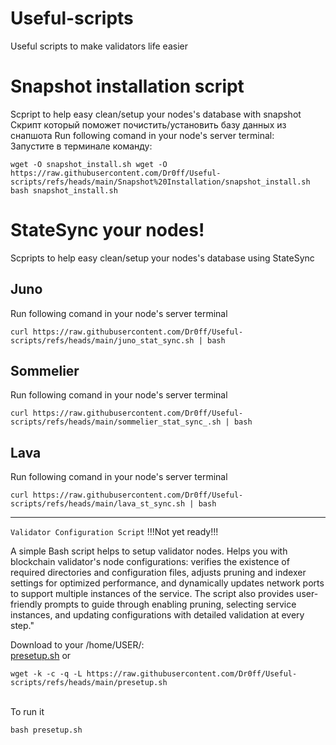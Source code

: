# Useful-scripts
Useful scripts to make validators life easier

# Snapshot installation script
Scpript to help easy clean/setup your nodes's database with snapshot</br>
Скрипт который поможет почистить/установить базу данных из снапшота
Run following comand in your node's server terminal: </br>
Запустите в терминале команду:
```
wget -O snapshot_install.sh wget -O https://raw.githubusercontent.com/Dr0ff/Useful-scripts/refs/heads/main/Snapshot%20Installation/snapshot_install.sh
bash snapshot_install.sh
```


# StateSync your nodes!
Scpripts to help easy clean/setup your nodes's database using StateSync
## Juno
Run following comand in your node's server terminal
```
curl https://raw.githubusercontent.com/Dr0ff/Useful-scripts/refs/heads/main/juno_stat_sync.sh | bash
```
## Sommelier
Run following comand in your node's server terminal
```
curl https://raw.githubusercontent.com/Dr0ff/Useful-scripts/refs/heads/main/sommelier_stat_sync_.sh | bash
```
## Lava
Run following comand in your node's server terminal
```
curl https://raw.githubusercontent.com/Dr0ff/Useful-scripts/refs/heads/main/lava_st_sync.sh | bash
```




-------------------------
 ```Validator Configuration Script``` !!!Not yet ready!!!
    <p>A simple Bash script helps to setup validator nodes. 
    Helps you with blockchain validator's node configurations: verifies the existence of required directories and configuration files, adjusts pruning and indexer settings for optimized performance, and dynamically updates network ports to support multiple instances of the service. The script also provides user-friendly prompts to guide through enabling pruning, selecting service instances, and updating configurations with detailed validation at every step."
    </p>

Download to your /home/USER/:<br/>
[presetup.sh](https://raw.githubusercontent.com/Dr0ff/Useful-scripts/refs/heads/main/presetup.sh) or
```shell
wget -k -c -q -L https://raw.githubusercontent.com/Dr0ff/Useful-scripts/refs/heads/main/presetup.sh
```
<br/>
To run it <br/>

```bash presetup.sh```


